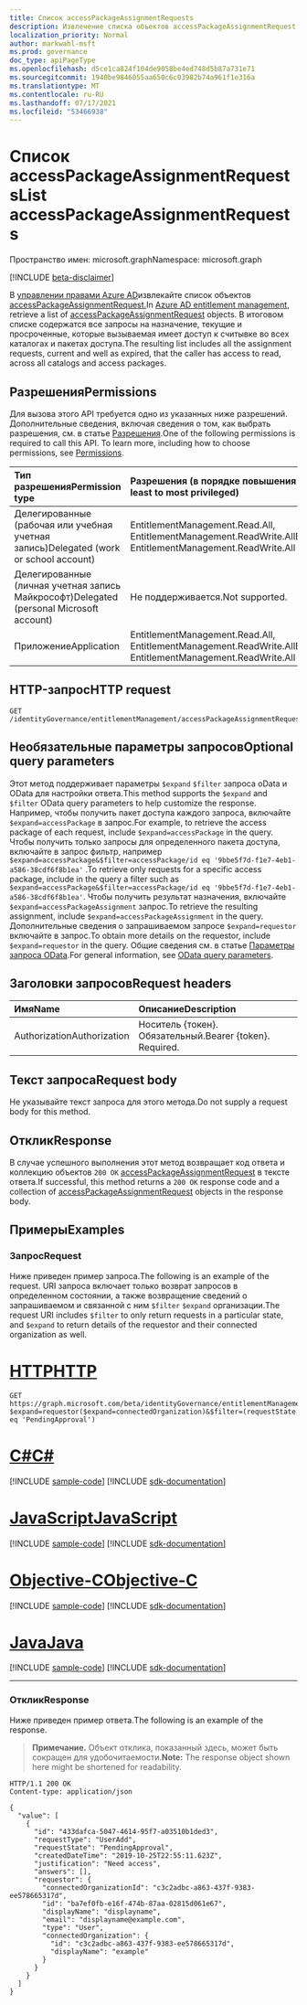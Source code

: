 ```yaml
---
title: Список accessPackageAssignmentRequests
description: Извлечение списка объектов accessPackageAssignmentRequest.
localization_priority: Normal
author: markwahl-msft
ms.prod: governance
doc_type: apiPageType
ms.openlocfilehash: d5ce1ca824f104de9058be4ed748d5b87a731e71
ms.sourcegitcommit: 1940be9846055aa650c6c03982b74a961f1e316a
ms.translationtype: MT
ms.contentlocale: ru-RU
ms.lasthandoff: 07/17/2021
ms.locfileid: "53466938"
---
```

# <a name="list-accesspackageassignmentrequests"></a><span data-ttu-id="f3509-103">Список accessPackageAssignmentRequests</span><span class="sxs-lookup"><span data-stu-id="f3509-103">List accessPackageAssignmentRequests</span></span>

<span data-ttu-id="f3509-104">Пространство имен: microsoft.graph</span><span class="sxs-lookup"><span data-stu-id="f3509-104">Namespace: microsoft.graph</span></span>

[!INCLUDE [beta-disclaimer](../../includes/beta-disclaimer.md)]

<span data-ttu-id="f3509-105">В [управлении правами Azure AD](../resources/entitlementmanagement-root.md)извлекайте список объектов [accessPackageAssignmentRequest.](../resources/accesspackageassignmentrequest.md)</span><span class="sxs-lookup"><span data-stu-id="f3509-105">In [Azure AD entitlement management](../resources/entitlementmanagement-root.md), retrieve a list of [accessPackageAssignmentRequest](../resources/accesspackageassignmentrequest.md) objects.</span></span>  <span data-ttu-id="f3509-106">В итоговом списке содержатся все запросы на назначение, текущие и просроченные, которые вызываемая имеет доступ к считывке во всех каталогах и пакетах доступа.</span><span class="sxs-lookup"><span data-stu-id="f3509-106">The resulting list includes all the assignment requests, current and well as expired, that the caller has access to read, across all catalogs and access packages.</span></span>

## <a name="permissions"></a><span data-ttu-id="f3509-107">Разрешения</span><span class="sxs-lookup"><span data-stu-id="f3509-107">Permissions</span></span>

<span data-ttu-id="f3509-p102">Для вызова этого API требуется одно из указанных ниже разрешений. Дополнительные сведения, включая сведения о том, как выбрать разрешения, см. в статье [Разрешения](/graph/permissions-reference).</span><span class="sxs-lookup"><span data-stu-id="f3509-p102">One of the following permissions is required to call this API. To learn more, including how to choose permissions, see [Permissions](/graph/permissions-reference).</span></span>

| <span data-ttu-id="f3509-110">Тип разрешения</span><span class="sxs-lookup"><span data-stu-id="f3509-110">Permission type</span></span>                        | <span data-ttu-id="f3509-111">Разрешения (в порядке повышения привилегий)</span><span class="sxs-lookup"><span data-stu-id="f3509-111">Permissions (from least to most privileged)</span></span> |
|:---------------------------------------|:--------------------------------------------|
| <span data-ttu-id="f3509-112">Делегированные (рабочая или учебная учетная запись)</span><span class="sxs-lookup"><span data-stu-id="f3509-112">Delegated (work or school account)</span></span>     | <span data-ttu-id="f3509-113">EntitlementManagement.Read.All, EntitlementManagement.ReadWrite.All</span><span class="sxs-lookup"><span data-stu-id="f3509-113">EntitlementManagement.Read.All, EntitlementManagement.ReadWrite.All</span></span> |
| <span data-ttu-id="f3509-114">Делегированные (личная учетная запись Майкрософт)</span><span class="sxs-lookup"><span data-stu-id="f3509-114">Delegated (personal Microsoft account)</span></span> | <span data-ttu-id="f3509-115">Не поддерживается.</span><span class="sxs-lookup"><span data-stu-id="f3509-115">Not supported.</span></span> |
| <span data-ttu-id="f3509-116">Приложение</span><span class="sxs-lookup"><span data-stu-id="f3509-116">Application</span></span>                            | <span data-ttu-id="f3509-117">EntitlementManagement.Read.All, EntitlementManagement.ReadWrite.All</span><span class="sxs-lookup"><span data-stu-id="f3509-117">EntitlementManagement.Read.All, EntitlementManagement.ReadWrite.All</span></span> |

## <a name="http-request"></a><span data-ttu-id="f3509-118">HTTP-запрос</span><span class="sxs-lookup"><span data-stu-id="f3509-118">HTTP request</span></span>

<!-- { "blockType": "ignored" } -->

```http
GET /identityGovernance/entitlementManagement/accessPackageAssignmentRequests
```

## <a name="optional-query-parameters"></a><span data-ttu-id="f3509-119">Необязательные параметры запросов</span><span class="sxs-lookup"><span data-stu-id="f3509-119">Optional query parameters</span></span>

<span data-ttu-id="f3509-120">Этот метод поддерживает параметры `$expand` `$filter` запроса oData и OData для настройки ответа.</span><span class="sxs-lookup"><span data-stu-id="f3509-120">This method supports the `$expand` and `$filter` OData query parameters to help customize the response.</span></span> <span data-ttu-id="f3509-121">Например, чтобы получить пакет доступа каждого запроса, включайте `$expand=accessPackage` в запрос.</span><span class="sxs-lookup"><span data-stu-id="f3509-121">For example, to retrieve the access package of each request, include `$expand=accessPackage` in the query.</span></span>  <span data-ttu-id="f3509-122">Чтобы получить только запросы для определенного пакета доступа, включайте в запрос фильтр, например `$expand=accessPackage&$filter=accessPackage/id eq '9bbe5f7d-f1e7-4eb1-a586-38cdf6f8b1ea'` .</span><span class="sxs-lookup"><span data-stu-id="f3509-122">To retrieve only requests for a specific access package, include in the query a filter such as `$expand=accessPackage&$filter=accessPackage/id eq '9bbe5f7d-f1e7-4eb1-a586-38cdf6f8b1ea'`.</span></span>  <span data-ttu-id="f3509-123">Чтобы получить результат назначения, включайте `$expand=accessPackageAssignment` запрос.</span><span class="sxs-lookup"><span data-stu-id="f3509-123">To retrieve the resulting assignment, include `$expand=accessPackageAssignment` in the query.</span></span>  <span data-ttu-id="f3509-124">Дополнительные сведения о запрашиваемом запросе `$expand=requestor` включайте в запрос.</span><span class="sxs-lookup"><span data-stu-id="f3509-124">To obtain more details on the requestor, include `$expand=requestor` in the query.</span></span>
<span data-ttu-id="f3509-125">Общие сведения см. в статье [Параметры запроса OData](/graph/query-parameters).</span><span class="sxs-lookup"><span data-stu-id="f3509-125">For general information, see [OData query parameters](/graph/query-parameters).</span></span>

## <a name="request-headers"></a><span data-ttu-id="f3509-126">Заголовки запросов</span><span class="sxs-lookup"><span data-stu-id="f3509-126">Request headers</span></span>

| <span data-ttu-id="f3509-127">Имя</span><span class="sxs-lookup"><span data-stu-id="f3509-127">Name</span></span>      |<span data-ttu-id="f3509-128">Описание</span><span class="sxs-lookup"><span data-stu-id="f3509-128">Description</span></span>|
|:----------|:----------|
| <span data-ttu-id="f3509-129">Authorization</span><span class="sxs-lookup"><span data-stu-id="f3509-129">Authorization</span></span> | <span data-ttu-id="f3509-p104">Носитель \{токен\}. Обязательный.</span><span class="sxs-lookup"><span data-stu-id="f3509-p104">Bearer \{token\}. Required.</span></span> |

## <a name="request-body"></a><span data-ttu-id="f3509-132">Текст запроса</span><span class="sxs-lookup"><span data-stu-id="f3509-132">Request body</span></span>

<span data-ttu-id="f3509-133">Не указывайте текст запроса для этого метода.</span><span class="sxs-lookup"><span data-stu-id="f3509-133">Do not supply a request body for this method.</span></span>

## <a name="response"></a><span data-ttu-id="f3509-134">Отклик</span><span class="sxs-lookup"><span data-stu-id="f3509-134">Response</span></span>

<span data-ttu-id="f3509-135">В случае успешного выполнения этот метод возвращает код ответа и коллекцию объектов `200 OK` [accessPackageAssignmentRequest](../resources/accesspackageassignmentrequest.md) в тексте ответа.</span><span class="sxs-lookup"><span data-stu-id="f3509-135">If successful, this method returns a `200 OK` response code and a collection of [accessPackageAssignmentRequest](../resources/accesspackageassignmentrequest.md) objects in the response body.</span></span>

## <a name="examples"></a><span data-ttu-id="f3509-136">Примеры</span><span class="sxs-lookup"><span data-stu-id="f3509-136">Examples</span></span>

### <a name="request"></a><span data-ttu-id="f3509-137">Запрос</span><span class="sxs-lookup"><span data-stu-id="f3509-137">Request</span></span>

<span data-ttu-id="f3509-138">Ниже приведен пример запроса.</span><span class="sxs-lookup"><span data-stu-id="f3509-138">The following is an example of the request.</span></span> <span data-ttu-id="f3509-139">URI запроса включает только возврат запросов в определенном состоянии, а также возвращение сведений о запрашиваемом и связанной с ним `$filter` `$expand` организации.</span><span class="sxs-lookup"><span data-stu-id="f3509-139">The request URI includes `$filter` to only return requests in a particular state, and `$expand` to return details of the requestor and their connected organization as well.</span></span>

# <a name="http"></a>[<span data-ttu-id="f3509-140">HTTP</span><span class="sxs-lookup"><span data-stu-id="f3509-140">HTTP</span></span>](#tab/http)
<!-- {
  "blockType": "request",
  "name": "get_accesspackageassignmentrequests"
}-->

```msgraph-interactive
GET https://graph.microsoft.com/beta/identityGovernance/entitlementManagement/accessPackageAssignmentRequests?$expand=requestor($expand=connectedOrganization)&$filter=(requestState eq 'PendingApproval')
```
# <a name="c"></a>[<span data-ttu-id="f3509-141">C#</span><span class="sxs-lookup"><span data-stu-id="f3509-141">C#</span></span>](#tab/csharp)
[!INCLUDE [sample-code](../includes/snippets/csharp/get-accesspackageassignmentrequests-csharp-snippets.md)]
[!INCLUDE [sdk-documentation](../includes/snippets/snippets-sdk-documentation-link.md)]

# <a name="javascript"></a>[<span data-ttu-id="f3509-142">JavaScript</span><span class="sxs-lookup"><span data-stu-id="f3509-142">JavaScript</span></span>](#tab/javascript)
[!INCLUDE [sample-code](../includes/snippets/javascript/get-accesspackageassignmentrequests-javascript-snippets.md)]
[!INCLUDE [sdk-documentation](../includes/snippets/snippets-sdk-documentation-link.md)]

# <a name="objective-c"></a>[<span data-ttu-id="f3509-143">Objective-C</span><span class="sxs-lookup"><span data-stu-id="f3509-143">Objective-C</span></span>](#tab/objc)
[!INCLUDE [sample-code](../includes/snippets/objc/get-accesspackageassignmentrequests-objc-snippets.md)]
[!INCLUDE [sdk-documentation](../includes/snippets/snippets-sdk-documentation-link.md)]

# <a name="java"></a>[<span data-ttu-id="f3509-144">Java</span><span class="sxs-lookup"><span data-stu-id="f3509-144">Java</span></span>](#tab/java)
[!INCLUDE [sample-code](../includes/snippets/java/get-accesspackageassignmentrequests-java-snippets.md)]
[!INCLUDE [sdk-documentation](../includes/snippets/snippets-sdk-documentation-link.md)]

---


### <a name="response"></a><span data-ttu-id="f3509-145">Отклик</span><span class="sxs-lookup"><span data-stu-id="f3509-145">Response</span></span>

<span data-ttu-id="f3509-146">Ниже приведен пример ответа.</span><span class="sxs-lookup"><span data-stu-id="f3509-146">The following is an example of the response.</span></span>

> <span data-ttu-id="f3509-147">**Примечание.** Объект отклика, показанный здесь, может быть сокращен для удобочитаемости.</span><span class="sxs-lookup"><span data-stu-id="f3509-147">**Note:** The response object shown here might be shortened for readability.</span></span>

<!-- {
  "blockType": "response",
  "truncated": true,
  "@odata.type": "microsoft.graph.accessPackageAssignmentRequest",
  "isCollection": true
} -->

```http
HTTP/1.1 200 OK
Content-type: application/json

{
  "value": [
    {
      "id": "433dafca-5047-4614-95f7-a03510b1ded3",
      "requestType": "UserAdd",
      "requestState": "PendingApproval",
      "createdDateTime": "2019-10-25T22:55:11.623Z",
      "justification": "Need access",
      "answers": [],
      "requestor": {
        "connectedOrganizationId": "c3c2adbc-a863-437f-9383-ee578665317d",
        "id": "ba7ef0fb-e16f-474b-87aa-02815d061e67",
        "displayName": "displayname",
        "email": "displayname@example.com",
        "type": "User",
        "connectedOrganization": {
          "id": "c3c2adbc-a863-437f-9383-ee578665317d",
          "displayName": "example"
        }
      }
    }
  ]
}
```

<!-- uuid: 16cd6b66-4b1a-43a1-adaf-3a886856ed98
2019-02-04 14:57:30 UTC -->
<!-- {
  "type": "#page.annotation",
  "description": "List accessPackageAssignmentRequests",
  "keywords": "",
  "section": "documentation",
  "tocPath": ""
}-->


